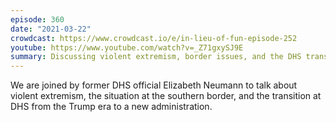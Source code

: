 ```yaml
---
episode: 360
date: "2021-03-22"
crowdcast: https://www.crowdcast.io/e/in-lieu-of-fun-episode-252
youtube: https://www.youtube.com/watch?v=_Z71gxySJ9E
summary: Discussing violent extremism, border issues, and the DHS transition
---
```

We are joined by former DHS official Elizabeth Neumann to talk about violent extremism, the situation at the southern border, and the transition at DHS from the Trump era to a new administration.
